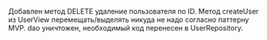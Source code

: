 Добавлен метод DELETE удаление пользователя по ID.
Метод createUser из UserView перемещать/выделять никуда не надо согласно паттерну MVP.
dao уничтожен, необходимый код перенесен в UserRepository.
